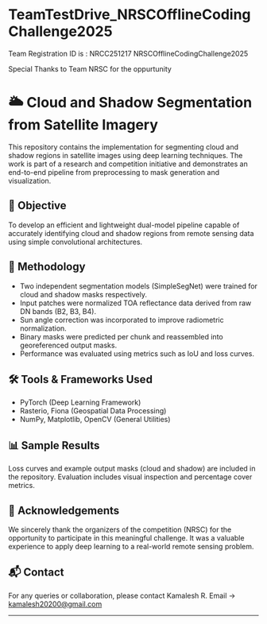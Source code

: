 # TeamTestDrive_NRSCOfflineCodingChallenge2025
Team Registration ID is : NRCC251217
NRSCOfflineCodingChallenge2025

Special Thanks to Team NRSC for the oppurtunity

# 🌥️ Cloud and Shadow Segmentation from Satellite Imagery

This repository contains the implementation for segmenting cloud and shadow regions in satellite images using deep learning techniques. The work is part of a research and competition initiative and demonstrates an end-to-end pipeline from preprocessing to mask generation and visualization.

## 📌 Objective

To develop an efficient and lightweight dual-model pipeline capable of accurately identifying cloud and shadow regions from remote sensing data using simple convolutional architectures.

## 🧠 Methodology

* Two independent segmentation models (SimpleSegNet) were trained for cloud and shadow masks respectively.
* Input patches were normalized TOA reflectance data derived from raw DN bands (B2, B3, B4).
* Sun angle correction was incorporated to improve radiometric normalization.
* Binary masks were predicted per chunk and reassembled into georeferenced output masks.
* Performance was evaluated using metrics such as IoU and loss curves.

## 🛠️ Tools & Frameworks Used

* PyTorch (Deep Learning Framework)
* Rasterio, Fiona (Geospatial Data Processing)
* NumPy, Matplotlib, OpenCV (General Utilities)


## 📊 Sample Results

Loss curves and example output masks (cloud and shadow) are included in the repository. Evaluation includes visual inspection and percentage cover metrics.

## 🙏 Acknowledgements

We sincerely thank the organizers of the competition (NRSC) for the opportunity to participate in this meaningful challenge. It was a valuable experience to apply deep learning to a real-world remote sensing problem.

## 📬 Contact

For any queries or collaboration, please contact Kamalesh R. Email ->  kamalesh20200@gmail.com

---

